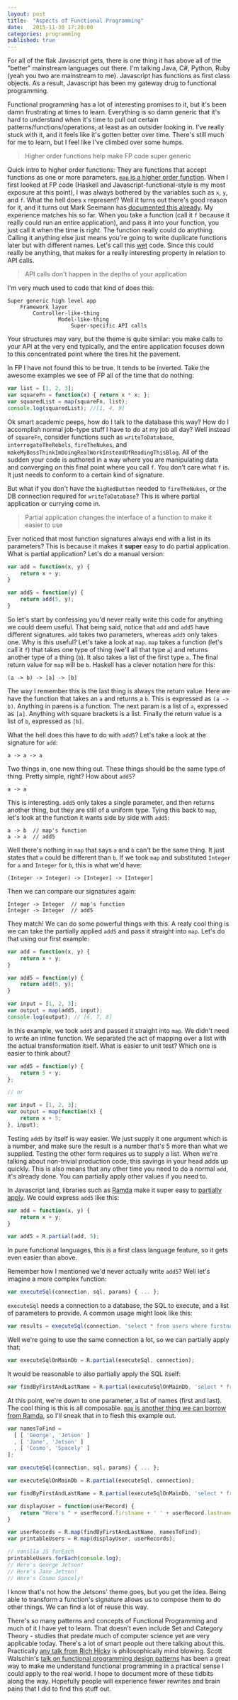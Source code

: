 ```yaml
---
layout: post
title:  "Aspects of Functional Programming"
date:   2015-11-30 17:20:00
categories: programming
published: true
---
```


For all of the flak Javascript gets, there is one thing it has above all of the
"better" mainstream languages out there. I'm talking Java, C#, Python, Ruby
(yeah you two are mainstream to me). Javascript has functions as first class
objects. As a result, Javascript has been my gateway drug to functional
programming.

Functional programming has a lot of interesting promises to it, but it's been
damn frustrating at times to learn. Everything is so damn generic that it's hard
to understand when it's time to pull out certain patterns/functions/operations,
at least as an outsider looking in. I've really stuck with it, and it feels like
it's gotten better over time. There's still much for me to learn, but I feel
like I've climbed over some humps.

> Higher order functions help make FP code super generic

Quick intro to higher order functions: They are functions that accept functions
as one or more
parameters.
[`map` is a higher order function](http://ramdajs.com/0.18.0/docs/#map). When I
first looked at FP code (Haskell and Javascript-functional-style is my most
exposure at this point), I was always bothered by the variables such as `x`,
`y`, and `f`. What the hell does `x` represent? Well it turns out there's good
reason for it, and it turns out Mark Seemann
has
[documented this already](http://blog.ploeh.dk/2015/08/17/when-x-y-and-z-are-great-variable-names/).
My experience matches his so far. When you take a function (call it `f` because
it really could run an entire application), and pass it into your function, you
just call it when the time is right. The function really could do anything.
Calling it anything else just means you're going to write duplicate functions
later but with different names. Let's call
this
[wet](https://en.wikipedia.org/wiki/Don%27t_repeat_yourself#DRY_vs_WET_solutions) code.
Since this could really be anything, that makes for a really interesting
property in relation to API calls.

> API calls don't happen in the depths of your application

I'm very much used to code that kind of does this:

```
Super generic high level app
    Framework layer
        Controller-like-thing
                Model-like-thing
                    Super-specific API calls
```

Your structures may vary, but the theme is quite similar: you make calls to your
API at the very end typically, and the entire application focuses down to this
concentrated point where the tires hit the pavement.

In FP I have not found this to be true. It tends to be inverted. Take the
awesome examples we see of FP all of the time that do nothing:

``` javascript
var list = [1, 2, 3];
var squareFn = function(x) { return x * x; };
var squaredList = map(squareFn, list);
console.log(squaredList); //[1, 4, 9]
```

Ok smart academic peeps, how do I talk to the database this way? How do I
accomplish normal job-type stuff I have to do at my job all day? Well instead of
`squareFn`, consider functions such as `writeToDatabase`,
`interrogateTheRebels`, `fireTheNukes`, and
`makeMyBossThinkImDoingRealWorkInsteadOfReadingThisBlog`. All of the sudden your
code is authored in a way where you are manipulating data and converging on this
final point where you call `f`. You don't care what `f` is. It just needs to
conform to a certain kind of signature.

But what if you don't have the `bigRedButton` needed to `fireTheNukes`, or the
DB connection required for `writeToDatabase`? This is where partial application
or currying come in.

> Partial application changes the interface of a function to make it easier to
> use

Ever noticed that most function signatures always end with a list in its
parameters? This is because it makes it **super** easy to do partial
application. What is partial application? Let's do a manual version:

``` javascript
var add = function(x, y) {
    return x + y;
}

var add5 = function(y) {
    return add(5, y);
}
```

So let's start by confessing you'd never really write this code for anything we
could deem useful. That being said, notice that `add` and `add5` have different
signatures. `add` takes two parameters, whereas `add5` only takes one. Why is
this useful? Let's take a look at `map`. `map` takes a function (let's call it
`f`) that takes one type of thing (we'll all that type `a`) and returns another
type of a thing (`b`). It also takes a list of the first type `a`. The final
return value for `map` will be `b`. Haskell has a clever notation here for this:

```
(a -> b) -> [a] -> [b]
```

The way I remember this is the last thing is always the return value. Here we
have the function that takes an `a` and returns a `b`. This is expressed as `(a
-> b)`. Anything in parens is a function. The next param is a list of `a`,
expressed as `[a]`. Anything with square brackets is a list. Finally the return
value is a list of `b`, expressed as `[b]`.

What the hell does this have to do with `add5`? Let's take a look at the
signature for `add`:

```
a -> a -> a
```

Two things in, one new thing out. These things should be the same type of thing.
Pretty simple, right? How about `add5`?

```
a -> a
```

This is interesting. `add5` only takes a single parameter, and then returns
another thing, but they are still of a uniform type. Tying this back to `map`,
let's look at the function it wants side by side with `add5`:

```
a -> b  // map's function
a -> a  // add5
```

Well there's nothing in `map` that says `a` and `b` can't be the same thing. It
just states that `a` could be different than `b`. If we took `map` and
substituted `Integer` for `a` and `Integer` for `b`, this is what we'd have:

```
(Integer -> Integer) -> [Integer] -> [Integer]
```

Then we can compare our signatures again:

```
Integer -> Integer  // map's function
Integer -> Integer  // add5
```

They match! We can do some powerful things with this. A realy cool thing is we
can take the partially applied `add5` and pass it straight into `map`. Let's do
that using our first example:

``` javascript
var add = function(x, y) {
    return x + y;
}

var add5 = function(y) {
    return add(5, y);
}

var input = [1, 2, 3];
var output = map(add5, input);
console.log(output); // [6, 7, 8]
```

In this example, we took `add5` and passed it straight into `map`. We didn't
need to write an inline function. We separated the act of mapping over a list
with the actual transformation itself. What is easier to unit test? Which one is
easier to think about?

``` javascript
var add5 = function(y) {
    return 5 + y;
};

// or

var input = [1, 2, 3];
var output = map(function(x) {
    return x + 5;
}, input);
```

Testing `add5` by itself is way easier. We just supply it one argument which is
a number, and make sure the result is a number that's 5 more than what we
supplied. Testing the other form requires us to supply a list. When we're
talking about non-trivial production code, this savings in your head adds up
quickly. This is also means that any other time you need to do a normal `add`,
it's already done. You can partially apply other values if you need to.

In Javascript land, libraries such as [Ramda](http://ramdajs.com) make it super
easy to [partially apply](http://ramdajs.com/0.18.0/docs/#partial). We could
express `add5` like this:

``` javascript
var add = function(x, y) {
    return x + y;
}

var add5 = R.partial(add, 5);
```

In pure functional languages, this is a first class language feature, so it gets
even easier than above.

Remember how I mentioned we'd never actually write `add5`? Well let's imagine a
more complex function:

``` javascript
var executeSql(connection, sql, params) { ... };
```

`executeSql` needs a connection to a database, the SQL to execute, and a list of
parameters to provide. A common usage might look like this:

``` javascript
var results = executeSql(connection, 'select * from users where firstname = ? and lastname = ?', ['Logan', 'Barnett']);
```

Well we're going to use the same connection a lot, so we can partially apply
that:

``` javascript
var executeSqlOnMainDb = R.partial(executeSql, connection);
```

It would be reasonable to also partially apply the SQL itself:

``` javascript
var findByFirstAndLastName = R.partial(executeSqlOnMainDb, 'select * from users where firstname = ? and lastname = ?');
```

At this point, we're down to one parameter, a list of names (first and last).
The cool thing is this is all
composable.
[`map` is another thing we can borrow from Ramda](http://ramdajs.com/0.18.0/docs/#map),
so I'll sneak that in to flesh this example out.

``` javascript
var namesToFind =
  [ [ 'George', 'Jetson' ]
  , [ 'Jane', 'Jetson' ]
  , [ 'Cosmo', 'Spacely' ]
];

var executeSql(connection, sql, params) { ... };

var executeSqlOnMainDb = R.partial(executeSql, connection);

var findByFirstAndLastName = R.partial(executeSqlOnMainDb, 'select * from users where firstname = ? and lastname = ?');

var displayUser = function(userRecord) {
    return "Here's " + userRecord.firstname + ' ' + userRecord.lastname + '!';
}

var userRecords = R.map(findByFirstAndLastName, namesToFind);
var printableUsers = R.map(displayUser, userRecords);

// vanilla JS forEach
printableUsers.forEach(console.log);
// Here's George Jetson!
// Here's Jane Jetson!
// Here's Cosmo Spacely!
```

I know that's not how the Jetsons' theme goes, but you get the idea. Being able
to transform a function's signature allows us to compose them to do other
things. We can find a lot of reuse this way.

There's so many patterns and concepts of Functional Programming and much of it I
have yet to learn. That doesn't even include Set and Category Theory - studies
that predate much of computer science yet are very applicable today. There's a
lot of smart people out there talking about this.
Practically
[any talk from Rich Hicky](https://changelog.com/rich-hickeys-greatest-hits/) is
philosophically mind blowing. Scott
Walschin's
[talk on functional programming design patterns](https://vimeo.com/113588389)
has been a great way to make me understand functional programming in a practical
sense I could apply to the real world. I hope to document more of these tidbits
along the way. Hopefully people will experience fewer rewrites and brain pains
that I did to find this stuff out.

